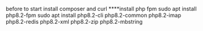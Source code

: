 before to start install composer and curl
****install php fpm
sudo apt install php8.2-fpm
sudo apt install php8.2-cli php8.2-common php8.2-imap php8.2-redis php8.2-xml php8.2-zip php8.2-mbstring
